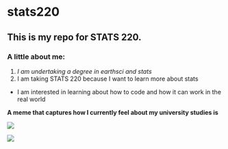 # stats220

## This is my repo for STATS 220. 

### A little about me:
<!--- numbered lists --->
1. *I am undertaking a degree in earthsci and stats*
2. I am taking STATS 220 because I want to learn more about stats
<!--- unordered lists -->
* I am interested in learning about how to code and how it can work in the real world

**A meme that captures how I currently feel about my university studies is** 

![](https://c.tenor.com/8druEACXtX8AAAAd/tenor.gif)

![](https://media1.tenor.com/m/yO21gfpez0kAAAAC/sharkcat-memecoin.gif)
